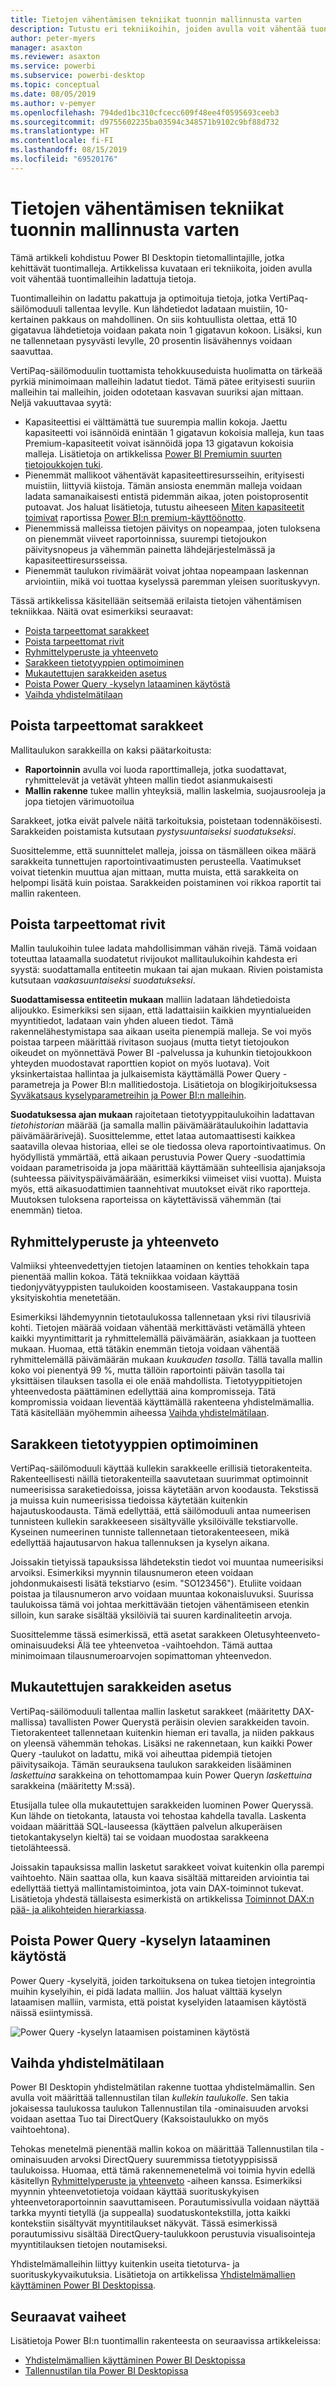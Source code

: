 ```yaml
---
title: Tietojen vähentämisen tekniikat tuonnin mallinnusta varten
description: Tutustu eri tekniikoihin, joiden avulla voit vähentää tuontimalleihin ladattuja tietoja.
author: peter-myers
manager: asaxton
ms.reviewer: asaxton
ms.service: powerbi
ms.subservice: powerbi-desktop
ms.topic: conceptual
ms.date: 08/05/2019
ms.author: v-pemyer
ms.openlocfilehash: 794ded1bc310cfcecc609f48ee4f0595693ceeb3
ms.sourcegitcommit: d9755602235ba03594c348571b9102c9bf88d732
ms.translationtype: HT
ms.contentlocale: fi-FI
ms.lasthandoff: 08/15/2019
ms.locfileid: "69520176"
---
```

# <a name="data-reduction-techniques-for-import-modeling"></a>Tietojen vähentämisen tekniikat tuonnin mallinnusta varten

Tämä artikkeli kohdistuu Power BI Desktopin tietomallintajille, jotka kehittävät tuontimalleja. Artikkelissa kuvataan eri tekniikoita, joiden avulla voit vähentää tuontimalleihin ladattuja tietoja.

Tuontimalleihin on ladattu pakattuja ja optimoituja tietoja, jotka VertiPaq-säilömoduuli tallentaa levylle. Kun lähdetiedot ladataan muistiin, 10-kertainen pakkaus on mahdollinen. On siis kohtuullista olettaa, että 10 gigatavua lähdetietoja voidaan pakata noin 1 gigatavun kokoon. Lisäksi, kun ne tallennetaan pysyvästi levylle, 20 prosentin lisävähennys voidaan saavuttaa.

VertiPaq-säilömoduulin tuottamista tehokkuuseduista huolimatta on tärkeää pyrkiä minimoimaan malleihin ladatut tiedot. Tämä pätee erityisesti suuriin malleihin tai malleihin, joiden odotetaan kasvavan suuriksi ajan mittaan. Neljä vakuuttavaa syytä:

- Kapasiteettisi ei välttämättä tue suurempia mallin kokoja. Jaettu kapasiteetti voi isännöidä enintään 1 gigatavun kokoisia malleja, kun taas Premium-kapasiteetit voivat isännöidä jopa 13 gigatavun kokoisia malleja. Lisätietoja on artikkelissa [Power BI Premiumin suurten tietojoukkojen tuki](../service-premium-large-datasets.md).
- Pienemmät mallikoot vähentävät kapasiteettiresursseihin, erityisesti muistiin, liittyviä kiistoja. Tämän ansiosta enemmän malleja voidaan ladata samanaikaisesti entistä pidemmän aikaa, joten poistoprosentit putoavat. Jos haluat lisätietoja, tutustu aiheeseen [Miten kapasiteetit toimivat](../whitepaper-powerbi-premium-deployment.md#how-capacities-function) raportissa [Power BI:n premium-käyttöönotto](../whitepaper-powerbi-premium-deployment.md).
- Pienemmissä malleissa tietojen päivitys on nopeampaa, joten tuloksena on pienemmät viiveet raportoinnissa, suurempi tietojoukon päivitysnopeus ja vähemmän painetta lähdejärjestelmässä ja kapasiteettiresursseissa.
- Pienemmät taulukon rivimäärät voivat johtaa nopeampaan laskennan arviointiin, mikä voi tuottaa kyselyssä paremman yleisen suorituskyvyn.

Tässä artikkelissa käsitellään seitsemää erilaista tietojen vähentämisen tekniikkaa. Näitä ovat esimerkiksi seuraavat:

- [Poista tarpeettomat sarakkeet](#remove-unnecessary-columns)
- [Poista tarpeettomat rivit](#remove-unnecessary-rows)
- [Ryhmittelyperuste ja yhteenveto](#group-by-and-summarize)
- [Sarakkeen tietotyyppien optimoiminen](#optimize-column-data-types)
- [Mukautettujen sarakkeiden asetus](#preference-for-custom-columns)
- [Poista Power Query -kyselyn lataaminen käytöstä](#disable-power-query-query-load)
- [Vaihda yhdistelmätilaan](#switch-to-mixed-mode)

## <a name="remove-unnecessary-columns"></a>Poista tarpeettomat sarakkeet

Mallitaulukon sarakkeilla on kaksi päätarkoitusta:

- **Raportoinnin** avulla voi luoda raporttimalleja, jotka suodattavat, ryhmittelevät ja vetävät yhteen mallin tiedot asianmukaisesti
- **Mallin rakenne** tukee mallin yhteyksiä, mallin laskelmia, suojausrooleja ja jopa tietojen värimuotoilua

Sarakkeet, jotka eivät palvele näitä tarkoituksia, poistetaan todennäköisesti. Sarakkeiden poistamista kutsutaan _pystysuuntaiseksi suodatukseksi_.

Suosittelemme, että suunnittelet malleja, joissa on täsmälleen oikea määrä sarakkeita tunnettujen raportointivaatimusten perusteella. Vaatimukset voivat tietenkin muuttua ajan mittaan, mutta muista, että sarakkeita on helpompi lisätä kuin poistaa. Sarakkeiden poistaminen voi rikkoa raportit tai mallin rakenteen.

## <a name="remove-unnecessary-rows"></a>Poista tarpeettomat rivit

Mallin taulukoihin tulee ladata mahdollisimman vähän rivejä. Tämä voidaan toteuttaa lataamalla suodatetut rivijoukot mallitaulukoihin kahdesta eri syystä: suodattamalla entiteetin mukaan tai ajan mukaan. Rivien poistamista kutsutaan _vaakasuuntaiseksi suodatukseksi_.

**Suodattamisessa entiteetin mukaan** malliin ladataan lähdetiedoista alijoukko. Esimerkiksi sen sijaan, että ladattaisiin kaikkien myyntialueiden myyntitiedot, ladataan vain yhden alueen tiedot. Tämä rakennelähestymistapa saa aikaan useita pienempiä malleja. Se voi myös poistaa tarpeen määrittää rivitason suojaus (mutta tietyt tietojoukon oikeudet on myönnettävä Power BI -palvelussa ja kuhunkin tietojoukkoon yhteyden muodostavat raporttien kopiot on myös luotava). Voit yksinkertaistaa hallintaa ja julkaisemista käyttämällä Power Query -parametreja ja Power BI:n mallitiedostoja. Lisätietoja on blogikirjoituksessa [Syväkatsaus kyselyparametreihin ja Power BI:n malleihin](https://powerbi.microsoft.com/blog/deep-dive-into-query-parameters-and-power-bi-templates/).

**Suodatuksessa ajan mukaan** rajoitetaan tietotyyppitaulukoihin ladattavan _tietohistorian_ määrää (ja samalla mallin päivämäärätaulukoihin ladattavia päivämäärärivejä). Suosittelemme, ettet lataa automaattisesti kaikkea saatavilla olevaa historiaa, ellei se ole tiedossa oleva raportointivaatimus. On hyödyllistä ymmärtää, että aikaan perustuvia Power Query -suodattimia voidaan parametrisoida ja jopa määrittää käyttämään suhteellisia ajanjaksoja (suhteessa päivityspäivämäärään, esimerkiksi viimeiset viisi vuotta). Muista myös, että aikasuodattimien taannehtivat muutokset eivät riko raportteja. Muutoksen tuloksena raporteissa on käytettävissä vähemmän (tai enemmän) tietoa.

## <a name="group-by-and-summarize"></a>Ryhmittelyperuste ja yhteenveto

Valmiiksi yhteenvedettyjen tietojen lataaminen on kenties tehokkain tapa pienentää mallin kokoa. Tätä tekniikkaa voidaan käyttää tiedonjyvätyyppisten taulukoiden koostamiseen. Vastakauppana tosin yksityiskohtia menetetään.

Esimerkiksi lähdemyynnin tietotaulukossa tallennetaan yksi rivi tilausriviä kohti. Tietojen määrää voidaan vähentää merkittävästi vetämällä yhteen kaikki myyntimittarit ja ryhmittelemällä päivämäärän, asiakkaan ja tuotteen mukaan. Huomaa, että tätäkin enemmän tietoja voidaan vähentää ryhmittelemällä päivämäärän mukaan _kuukauden tasolla_. Tällä tavalla mallin koko voi pienentyä 99 %, mutta tällöin raportointi päivän tasolla tai yksittäisen tilauksen tasolla ei ole enää mahdollista. Tietotyyppitietojen yhteenvedosta päättäminen edellyttää aina kompromisseja. Tätä kompromissia voidaan lieventää käyttämällä rakenteena yhdistelmämallia. Tätä käsitellään myöhemmin aiheessa [Vaihda yhdistelmätilaan](#switch-to-mixed-mode).

## <a name="optimize-column-data-types"></a>Sarakkeen tietotyyppien optimoiminen

VertiPaq-säilömoduuli käyttää kullekin sarakkeelle erillisiä tietorakenteita. Rakenteellisesti näillä tietorakenteilla saavutetaan suurimmat optimoinnit numeerisissa saraketiedoissa, joissa käytetään arvon koodausta. Tekstissä ja muissa kuin numeerisissa tiedoissa käytetään kuitenkin hajautuskoodausta. Tämä edellyttää, että säilömoduuli antaa numeerisen tunnisteen kullekin sarakkeeseen sisältyvälle yksilöivälle tekstiarvolle. Kyseinen numeerinen tunniste tallennetaan tietorakenteeseen, mikä edellyttää hajautusarvon hakua tallennuksen ja kyselyn aikana.

Joissakin tietyissä tapauksissa lähdetekstin tiedot voi muuntaa numeerisiksi arvoiksi. Esimerkiksi myynnin tilausnumeron eteen voidaan johdonmukaisesti lisätä tekstiarvo (esim. "SO123456"). Etuliite voidaan poistaa ja tilausnumeron arvo voidaan muuntaa kokonaisluvuksi. Suurissa taulukoissa tämä voi johtaa merkittävään tietojen vähentämiseen etenkin silloin, kun sarake sisältää yksilöiviä tai suuren kardinaliteetin arvoja.

Suosittelemme tässä esimerkissä, että asetat sarakkeen Oletusyhteenveto-ominaisuudeksi Älä tee yhteenvetoa -vaihtoehdon. Tämä auttaa minimoimaan tilausnumeroarvojen sopimattoman yhteenvedon.

## <a name="preference-for-custom-columns"></a>Mukautettujen sarakkeiden asetus

VertiPaq-säilömoduuli tallentaa mallin lasketut sarakkeet (määritetty DAX-mallissa) tavallisten Power Querystä peräisin olevien sarakkeiden tavoin. Tietorakenteet tallennetaan kuitenkin hieman eri tavalla, ja niiden pakkaus on yleensä vähemmän tehokas. Lisäksi ne rakennetaan, kun kaikki Power Query -taulukot on ladattu, mikä voi aiheuttaa pidempiä tietojen päivitysaikoja. Tämän seurauksena taulukon sarakkeiden lisääminen _laskettuina_ sarakkeina on tehottomampaa kuin Power Queryn _laskettuina_ sarakkeina (määritetty M:ssä).

Etusijalla tulee olla mukautettujen sarakkeiden luominen Power Queryssä. Kun lähde on tietokanta, latausta voi tehostaa kahdella tavalla. Laskenta voidaan määrittää SQL-lauseessa (käyttäen palvelun alkuperäisen tietokantakyselyn kieltä) tai se voidaan muodostaa sarakkeena tietolähteessä.

Joissakin tapauksissa mallin lasketut sarakkeet voivat kuitenkin olla parempi vaihtoehto. Näin saattaa olla, kun kaava sisältää mittareiden arviointia tai edellyttää tiettyä mallintamistoimintoa, jota vain DAX-toiminnot tukevat. Lisätietoja yhdestä tällaisesta esimerkistä on artikkelissa [Toiminnot DAX:n pää- ja alikohteiden hierarkiassa](/dax/understanding-functions-for-parent-child-hierarchies-in-dax).

## <a name="disable-power-query-query-load"></a>Poista Power Query -kyselyn lataaminen käytöstä

Power Query -kyselyitä, joiden tarkoituksena on tukea tietojen integrointia muihin kyselyihin, ei pidä ladata malliin. Jos haluat välttää kyselyn lataamisen malliin, varmista, että poistat kyselyiden lataamisen käytöstä näissä esiintymissä.

![Power Query -kyselyn lataamisen poistaminen käytöstä](media/import-modeling-data-reduction/power-query-disable-query-load.png)

## <a name="switch-to-mixed-mode"></a>Vaihda yhdistelmätilaan

Power BI Desktopin yhdistelmätilan rakenne tuottaa yhdistelmämallin. Sen avulla voit määrittää tallennustilan tilan _kullekin taulukolle_. Sen takia jokaisessa taulukossa taulukon Tallennustilan tila -ominaisuuden arvoksi voidaan asettaa Tuo tai DirectQuery (Kaksoistaulukko on myös vaihtoehtona).

Tehokas menetelmä pienentää mallin kokoa on määrittää Tallennustilan tila -ominaisuuden arvoksi DirectQuery suuremmissa tietotyyppisissä taulukoissa. Huomaa, että tämä rakennemenetelmä voi toimia hyvin edellä käsitellyn [Ryhmittelyperuste ja yhteenveto](#group-by-and-summarize) -aiheen kanssa. Esimerkiksi myynnin yhteenvetotietoja voidaan käyttää suorituskykyisen yhteenvetoraportoinnin saavuttamiseen. Porautumissivulla voidaan näyttää tarkka myynti tietyllä (ja suppealla) suodatuskontekstilla, jotta kaikki kontekstiin sisältyvät myyntitilaukset näkyvät. Tässä esimerkissä porautumissivu sisältää DirectQuery-taulukkoon perustuvia visualisointeja myyntitilauksen tietojen noutamiseksi.

Yhdistelmämalleihin liittyy kuitenkin useita tietoturva- ja suorituskykyvaikutuksia. Lisätietoja on artikkelissa [Yhdistelmämallien käyttäminen Power BI Desktopissa](../desktop-composite-models.md).

## <a name="next-steps"></a>Seuraavat vaiheet

Lisätietoja Power BI:n tuontimallin rakenteesta on seuraavissa artikkeleissa:

- [Yhdistelmämallien käyttäminen Power BI Desktopissa](../desktop-composite-models.md)
- [Tallennustilan tila Power BI Desktopissa](../desktop-storage-mode.md)
